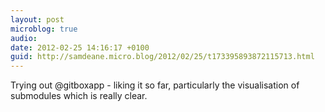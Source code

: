 ```yaml
---
layout: post
microblog: true
audio: 
date: 2012-02-25 14:16:17 +0100
guid: http://samdeane.micro.blog/2012/02/25/t173395893872115713.html
---
```

Trying out @gitboxapp - liking it so far, particularly the visualisation of submodules which is really clear.
